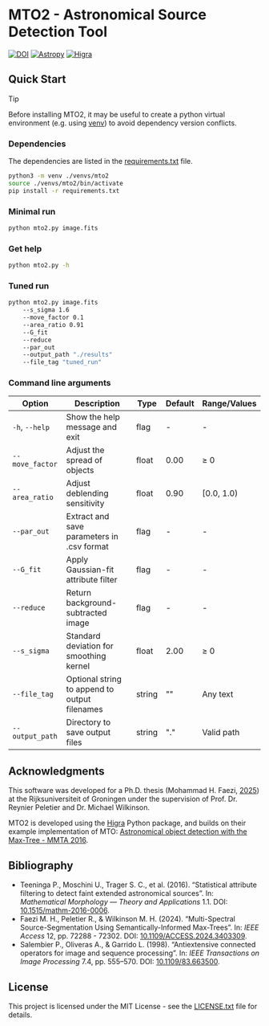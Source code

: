 # MTO2 - Astronomical Source Detection Tool

[![DOI](https://img.shields.io/badge/DOI-10.1515/mathm-blue.svg)](https://doi.org/10.1515/mathm-2016-0006)
[![Astropy](https://img.shields.io/badge/powered%20by-Astropy-orange.svg)](https://www.astropy.org/)
[![Higra](https://img.shields.io/badge/Powered%20by-Higra-green.svg)](https://higra.readthedocs.io/)
##  Quick Start

> [!TIP]
> Before installing MTO2, it may be useful to create a python virtual environment (e.g. using [venv](https://docs.python.org/3/library/venv.html)) to avoid dependency version conflicts.

### Dependencies

The dependencies are listed in the [requirements.txt](requirements.txt) file.

```bash
python3 -m venv ./venvs/mto2
source ./venvs/mto2/bin/activate
pip install -r requirements.txt
```
### Minimal run
```bash
python mto2.py image.fits
```

### Get help
```bash
python mto2.py -h
```

### Tuned run
```bash
python mto2.py image.fits
    --s_sigma 1.6 
    --move_factor 0.1 
    --area_ratio 0.91  
    --G_fit 
    --reduce 
    --par_out 
    --output_path "./results" 
    --file_tag "tuned_run"
```
### Command line arguments

| Option            | Description                                   | Type     | Default | Range/Values |
|-------------------|-----------------------------------------------|----------|---------|--------------|
| `-h`, `--help`    | Show the help message and exit                | flag     | -       | -            |
| `--move_factor`   | Adjust the spread of objects                  | float    | 0.00    | ≥ 0          |
| `--area_ratio`    | Adjust deblending sensitivity                 | float    | 0.90    | [0.0, 1.0)   |
| `--par_out`       | Extract and save parameters in .csv format    | flag     | -       | -            |
| `--G_fit`         | Apply Gaussian-fit attribute filter           | flag     | -       | -            |
| `--reduce`        | Return background-subtracted image            | flag     | -       | -            |
| `--s_sigma`       | Standard deviation for smoothing kernel       | float    | 2.00    | ≥ 0          |
| `--file_tag`      | Optional string to append to output filenames | string   | ""      | Any text     |
| `--output_path`   | Directory to save output files                | string   | "."     | Valid path   |


## Acknowledgments

This software was developed for a Ph.D. thesis (Mohammad H. Faezi, [2025](#4)) at the Rijksuniversiteit of Groningen under the supervision of Prof. Dr. Reynier Peletier and Dr. Michael Wilkinson.

MTO2 is developed using the [Higra](https://github.com/higra/Higra) Python package, and builds on their example implementation of MTO: [Astronomical object detection with the Max-Tree - MMTA 2016](https://higra.readthedocs.io/en/stable/notebooks.html#illustrative-applications-from-scientific-papers).


## Bibliography

- <a id="1">Teeninga P., Moschini U., Trager S. C., et al. (2016). “Statistical attribute filtering to detect faint extended astronomical sources”. In: *Mathematical Morphology &mdash; Theory and Applications* 1.1. DOI: [10.1515/mathm-2016-0006](https://doi.org/10.1515/mathm-2016-0006).</a>
- <a id="5">Faezi M. H., Peletier R., & Wilkinson M. H. (2024). “Multi-Spectral Source-Segmentation Using Semantically-Informed Max-Trees”. In: *IEEE Access* 12, pp. 72288 - 72302. DOI: [10.1109/ACCESS.2024.3403309](https://doi.org/10.1109/ACCESS.2024.3403309).</a>
- <a id="5">Salembier P., Oliveras A., & Garrido L. (1998). “Antiextensive connected operators for image and sequence processing”. In: *IEEE Transactions on Image Processing* 7.4, pp. 555–570. DOI: [10.1109/83.663500](https://doi.org/10.1109/83.663500).</a>

## License

This project is licensed under the MIT License - see the [LICENSE.txt](LICENSE.txt) file for details.

